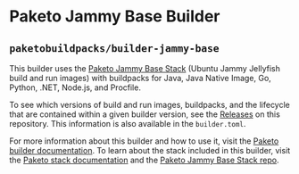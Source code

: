 # Paketo Jammy Base Builder

## `paketobuildpacks/builder-jammy-base`

This builder uses the [Paketo Jammy Base
Stack](https://github.com/paketo-buildpacks/jammy-base-stack) (Ubuntu Jammy
Jellyfish build and run images) with buildpacks for Java,
Java Native Image, Go, Python, .NET, Node.js, and Procfile.

To see which versions of build and run images, buildpacks, and the lifecycle
that are contained within a given builder version, see the
[Releases](https://github.com/paketo-buildpacks/builder-jammy-base/releases) on this
repository. This information is also available in the `builder.toml`.

For more information about this builder and how to use it, visit the [Paketo
builder documentation](https://paketo.io/docs/builders/).  To learn about the
stack included in this builder, visit the [Paketo stack
documentation](https://paketo.io/docs/stacks/) and the [Paketo Jammy Base Stack
repo](https://github.com/paketo-buildpacks/jammy-base-stack).
